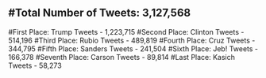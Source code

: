 #Total Number of Tweets: 3,127,568 
---
#First Place: Trump Tweets - 1,223,715
#Second Place: Clinton Tweets - 514,196
#Third Place: Rubio Tweets - 489,819
#Fourth Place: Cruz Tweets - 344,795
#Fifth Place: Sanders Tweets - 241,504
#Sixth Place: Jeb! Tweets - 166,378
#Seventh Place: Carson Tweets - 89,814
#Last Place: Kasich Tweets - 58,273
